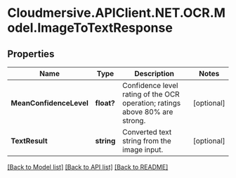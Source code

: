 # Cloudmersive.APIClient.NET.OCR.Model.ImageToTextResponse
## Properties

Name | Type | Description | Notes
------------ | ------------- | ------------- | -------------
**MeanConfidenceLevel** | **float?** | Confidence level rating of the OCR operation; ratings above 80% are strong. | [optional] 
**TextResult** | **string** | Converted text string from the image input. | [optional] 

[[Back to Model list]](../README.md#documentation-for-models) [[Back to API list]](../README.md#documentation-for-api-endpoints) [[Back to README]](../README.md)

